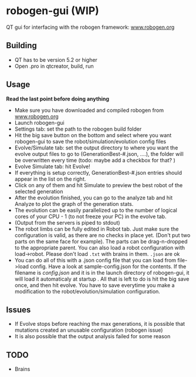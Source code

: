 # robogen-gui (WIP)
QT gui for interfacing with the robogen framework: www.robogen.org

## Building
- QT has to be version 5.2 or higher
- Open .pro in qtcreator, build, run

## Usage
**Read the last point before doing anything**
- Make sure you have downloaded and compiled robogen from www.robogen.org 
- Launch robogen-gui
- Settings tab: set the path to the robogen build folder
- Hit the big save button on the bottom and select where you want robogen-gui to save the robot/simulation/evolution config files
- Evolve/Simulate tab: set the output directory to where you want the evolve output files to go to (GenerationBest-#.json, ....), the folder will be overwritten every time (todo: maybe add a checkbox for that? )
- Evolve Simulate tab: hit Evolve!
- If everything is setup correctly, GenerationBest-#.json entries should appear in the list on the right.
- Click on any of them and hit Simulate to preview the best robot of the selected generation
- After the evolution finished, you can go to the analyze tab and hit Analyze to plot the graph of the generation stats.
- The evolution can be easily parallelized up to the number of logical cores of your CPU - 1 (to not freeze your PC) in the evolve tab.
- (Output from the servers is piped to stdout)
- The robot limbs can be fully edited in Robot tab. Just make sure the configuration is valid, as there are no checks in place yet. (Don't put two parts on the same face for example). The parts can be drag-n-dropped to the appropriate parent. You can also load a robot configuration with load->robot. Please don't load `.txt` with brains in them. `.json` are ok
- You can do all of this with a .json config file that you can load from file->load config. Have a look at sample-config.json for the contents. If the filename is _config.json_ and it is in the launch directory of robogen-gui, it will load it automaticaly at startup . All that is left to do is hit the big save once, and then hit evolve. You have to save everytime you make a modification to the robot/evolution/simulation configuration.

## Issues
- If Evolve stops before reaching the max generations, it is possible that mutations created an unusable configuration (robogen issue)
- It is also possible that the output analysis failed for some reason

## TODO
- Brains
